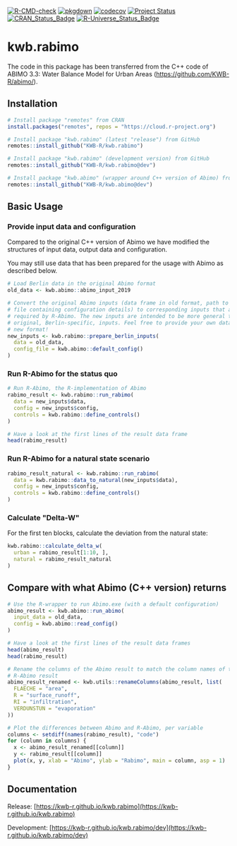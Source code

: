 [![R-CMD-check](https://github.com/KWB-R/kwb.rabimo/workflows/R-CMD-check/badge.svg)](https://github.com/KWB-R/kwb.rabimo/actions?query=workflow%3AR-CMD-check)
[![pkgdown](https://github.com/KWB-R/kwb.rabimo/workflows/pkgdown/badge.svg)](https://github.com/KWB-R/kwb.rabimo/actions?query=workflow%3Apkgdown)
[![codecov](https://codecov.io/github/KWB-R/kwb.rabimo/branch/main/graphs/badge.svg)](https://codecov.io/github/KWB-R/kwb.rabimo)
[![Project Status](https://img.shields.io/badge/lifecycle-experimental-orange.svg)](https://www.tidyverse.org/lifecycle/#experimental)
[![CRAN_Status_Badge](https://www.r-pkg.org/badges/version/kwb.rabimo)]()
[![R-Universe_Status_Badge](https://kwb-r.r-universe.dev/badges/kwb.rabimo)](https://kwb-r.r-universe.dev/)

# kwb.rabimo

The code in this package has been transferred from the C++
code of ABIMO 3.3: Water Balance Model for Urban Areas
(https://github.com/KWB-R/abimo/).

## Installation

```r
# Install package "remotes" from CRAN
install.packages("remotes", repos = "https://cloud.r-project.org")

# Install package "kwb.rabimo" (latest "release") from GitHub
remotes::install_github("KWB-R/kwb.rabimo")

# Install package "kwb.rabimo" (development version) from GitHub
remotes::install_github("KWB-R/kwb.rabimo@dev")

# Install package "kwb.abimo" (wrapper around C++ version of Abimo) from GitHub
remotes::install_github("KWB-R/kwb.abimo@dev")
```

## Basic Usage

### Provide input data and configuration

Compared to the original C++ version of Abimo we have modified the structures
of input data, output data and configuration.

You may still use data that has been prepared for the usage with Abimo as
described below.

```r
# Load Berlin data in the original Abimo format
old_data <- kwb.abimo::abimo_input_2019

# Convert the original Abimo inputs (data frame in old format, path to XML 
# file containing configuration details) to corresponding inputs that are 
# required by R-Abimo. The new inputs are intended to be more general than the 
# original, Berlin-specific, inputs. Feel free to provide your own data in this
# new format!
new_inputs <- kwb.rabimo::prepare_berlin_inputs(
  data = old_data,
  config_file = kwb.abimo::default_config()
)
```

### Run R-Abimo for the status quo

```r
# Run R-Abimo, the R-implementation of Abimo
rabimo_result <- kwb.rabimo::run_rabimo(
  data = new_inputs$data, 
  config = new_inputs$config,
  controls = kwb.rabimo::define_controls()
)

# Have a look at the first lines of the result data frame
head(rabimo_result)
```

### Run R-Abimo for a natural state scenario

```r
rabimo_result_natural <- kwb.rabimo::run_rabimo(
  data = kwb.rabimo::data_to_natural(new_inputs$data), 
  config = new_inputs$config,
  controls = kwb.rabimo::define_controls()
)
```

### Calculate "Delta-W"

For the first ten blocks, calculate the deviation from the natural state:

```r
kwb.rabimo::calculate_delta_w(
  urban = rabimo_result[1:10, ],
  natural = rabimo_result_natural
)
```

## Compare with what Abimo (C++ version) returns

```r
# Use the R-wrapper to run Abimo.exe (with a default configuration)
abimo_result <- kwb.abimo::run_abimo(
  input_data = old_data, 
  config = kwb.abimo::read_config()
)

# Have a look at the first lines of the result data frames
head(abimo_result)
head(rabimo_result)

# Rename the columns of the Abimo result to match the column names of the 
# R-Abimo result
abimo_result_renamed <- kwb.utils::renameColumns(abimo_result, list(
  FLAECHE = "area",
  R = "surface_runoff",
  RI = "infiltration",
  VERDUNSTUN = "evaporation"
))

# Plot the differences between Abimo and R-Abimo, per variable
columns <- setdiff(names(rabimo_result), "code")
for (column in columns) {
  x <- abimo_result_renamed[[column]]
  y <- rabimo_result[[column]]
  plot(x, y, xlab = "Abimo", ylab = "Rabimo", main = column, asp = 1)
}
```

## Documentation

Release: [https://kwb-r.github.io/kwb.rabimo](https://kwb-r.github.io/kwb.rabimo)

Development: [https://kwb-r.github.io/kwb.rabimo/dev](https://kwb-r.github.io/kwb.rabimo/dev)
